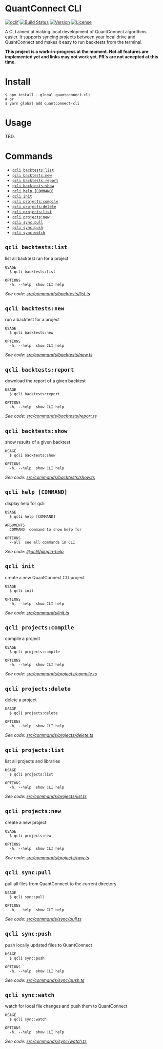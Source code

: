# QuantConnect CLI

[![oclif](https://img.shields.io/badge/cli-oclif-brightgreen.svg)](https://oclif.io)
[![Build Status](https://dev.azure.com/jmerle/quantconnect-cli/_apis/build/status/Build?branchName=master)](https://dev.azure.com/jmerle/quantconnect-cli/_build/latest?definitionId=25&branchName=master)
[![Version](https://img.shields.io/npm/v/quantconnect-cli.svg)](https://npmjs.org/package/quantconnect-cli)
[![License](https://img.shields.io/npm/l/quantconnect-cli.svg)](https://github.com/jmerle/quantconnect-cli/blob/master/LICENSE)

A CLI aimed at making local development of QuantConnect algorithms easier. It supports syncing projects between your local drive and QuantConnect and makes it easy to run backtests from the terminal.

**This project is a work-in-progress at the moment. Not all features are implemented yet and links may not work yet. PR's are not accepted at this time.**

# Install

```
$ npm install --global quantconnect-cli
# or
$ yarn global add quantconnect-cli
```

# Usage

TBD.

# Commands

<!-- commands -->
* [`qcli backtests:list`](#qcli-backtestslist)
* [`qcli backtests:new`](#qcli-backtestsnew)
* [`qcli backtests:report`](#qcli-backtestsreport)
* [`qcli backtests:show`](#qcli-backtestsshow)
* [`qcli help [COMMAND]`](#qcli-help-command)
* [`qcli init`](#qcli-init)
* [`qcli projects:compile`](#qcli-projectscompile)
* [`qcli projects:delete`](#qcli-projectsdelete)
* [`qcli projects:list`](#qcli-projectslist)
* [`qcli projects:new`](#qcli-projectsnew)
* [`qcli sync:pull`](#qcli-syncpull)
* [`qcli sync:push`](#qcli-syncpush)
* [`qcli sync:watch`](#qcli-syncwatch)

## `qcli backtests:list`

list all backtest ran for a project

```
USAGE
  $ qcli backtests:list

OPTIONS
  -h, --help  show CLI help
```

_See code: [src/commands/backtests/list.ts](https://github.com/jmerle/quantconnect-cli/blob/v0.0.0/src/commands/backtests/list.ts)_

## `qcli backtests:new`

run a backtest for a project

```
USAGE
  $ qcli backtests:new

OPTIONS
  -h, --help  show CLI help
```

_See code: [src/commands/backtests/new.ts](https://github.com/jmerle/quantconnect-cli/blob/v0.0.0/src/commands/backtests/new.ts)_

## `qcli backtests:report`

download the report of a given backtest

```
USAGE
  $ qcli backtests:report

OPTIONS
  -h, --help  show CLI help
```

_See code: [src/commands/backtests/report.ts](https://github.com/jmerle/quantconnect-cli/blob/v0.0.0/src/commands/backtests/report.ts)_

## `qcli backtests:show`

show results of a given backtest

```
USAGE
  $ qcli backtests:show

OPTIONS
  -h, --help  show CLI help
```

_See code: [src/commands/backtests/show.ts](https://github.com/jmerle/quantconnect-cli/blob/v0.0.0/src/commands/backtests/show.ts)_

## `qcli help [COMMAND]`

display help for qcli

```
USAGE
  $ qcli help [COMMAND]

ARGUMENTS
  COMMAND  command to show help for

OPTIONS
  --all  see all commands in CLI
```

_See code: [@oclif/plugin-help](https://github.com/oclif/plugin-help/blob/v2.2.3/src/commands/help.ts)_

## `qcli init`

create a new QuantConnect CLI project

```
USAGE
  $ qcli init

OPTIONS
  -h, --help  show CLI help
```

_See code: [src/commands/init.ts](https://github.com/jmerle/quantconnect-cli/blob/v0.0.0/src/commands/init.ts)_

## `qcli projects:compile`

compile a project

```
USAGE
  $ qcli projects:compile

OPTIONS
  -h, --help  show CLI help
```

_See code: [src/commands/projects/compile.ts](https://github.com/jmerle/quantconnect-cli/blob/v0.0.0/src/commands/projects/compile.ts)_

## `qcli projects:delete`

delete a project

```
USAGE
  $ qcli projects:delete

OPTIONS
  -h, --help  show CLI help
```

_See code: [src/commands/projects/delete.ts](https://github.com/jmerle/quantconnect-cli/blob/v0.0.0/src/commands/projects/delete.ts)_

## `qcli projects:list`

list all projects and libraries

```
USAGE
  $ qcli projects:list

OPTIONS
  -h, --help  show CLI help
```

_See code: [src/commands/projects/list.ts](https://github.com/jmerle/quantconnect-cli/blob/v0.0.0/src/commands/projects/list.ts)_

## `qcli projects:new`

create a new project

```
USAGE
  $ qcli projects:new

OPTIONS
  -h, --help  show CLI help
```

_See code: [src/commands/projects/new.ts](https://github.com/jmerle/quantconnect-cli/blob/v0.0.0/src/commands/projects/new.ts)_

## `qcli sync:pull`

pull all files from QuantConnect to the current directory

```
USAGE
  $ qcli sync:pull

OPTIONS
  -h, --help  show CLI help
```

_See code: [src/commands/sync/pull.ts](https://github.com/jmerle/quantconnect-cli/blob/v0.0.0/src/commands/sync/pull.ts)_

## `qcli sync:push`

push locally updated files to QuantConnect

```
USAGE
  $ qcli sync:push

OPTIONS
  -h, --help  show CLI help
```

_See code: [src/commands/sync/push.ts](https://github.com/jmerle/quantconnect-cli/blob/v0.0.0/src/commands/sync/push.ts)_

## `qcli sync:watch`

watch for local file changes and push them to QuantConnect

```
USAGE
  $ qcli sync:watch

OPTIONS
  -h, --help  show CLI help
```

_See code: [src/commands/sync/watch.ts](https://github.com/jmerle/quantconnect-cli/blob/v0.0.0/src/commands/sync/watch.ts)_
<!-- commandsstop -->
